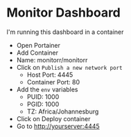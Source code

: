 # Monitor Dashboard

I'm running this dashboard in a container

- Open Portainer
- Add Container
- Name: monitorr/monitorr
- Click on `Publish a new network port`
  - Host Port: 4445
  - Container Port: 80
- Add the `env` variables
  - PUID: 1000
  - PGID: 1000
  - TZ: Africa/Johannesburg
- Click on Deploy container  
- Go to [http://yourserver:4445](http://yourserver:4445)